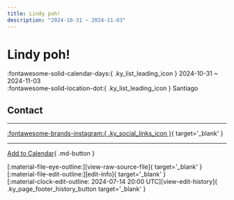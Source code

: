 ```yaml
---
title: Lindy poh!
description: "2024-10-31 ~ 2024-11-03"
---
```


# Lindy poh! 

:fontawesome-solid-calendar-days:{ .ky_list_leading_icon } 2024-10-31 ~ 2024-11-03  
:fontawesome-solid-location-dot:{ .ky_list_leading_icon } Santiago  

## Contact


---

 [:fontawesome-brands-instagram:{ .ky_social_links_icon }](https://instagram.com/lindypohfestival){ target='_blank' }

---

[Add to Calendar](https://swing.news/ics/en/2024/cl/lindy-poh-2024.ics){ .md-button }

<div class="ky_page_footer" markdown>
<div class="ky_page_footer_trailing" markdown="span">
[:material-file-eye-outline:][view-raw-source-file]{ target='_blank' }
[:material-file-edit-outline:][edit-info]{ target='_blank' }
</div>
<div class="ky_page_footer_leading" markdown="span">
[:material-clock-edit-outline: 2024-07-14 20:00 UTC][view-edit-history]{ .ky_page_footer_history_button target='_blank' }
</div>
</div>

[view-raw-source-file]: https://github.com/swingdance/events/blob/main/2024/cl/lindy-poh-2024.json "View Raw Source File"
[edit-info]: https://github.com/swingdance/events/issues/new?assignees=&labels=update+event&projects=&template=03-update_entity.yml&title=%5B2024%2Fcl%5D%20Lindy%20poh%21&region=cl&year=2024&id=lindy-poh-2024&name=Lindy%20poh%21&org_id= "Edit Info"

[view-edit-history]: https://github.com/swingdance/events/commits/main/2024/cl/lindy-poh-2024.json "View Edit History"
